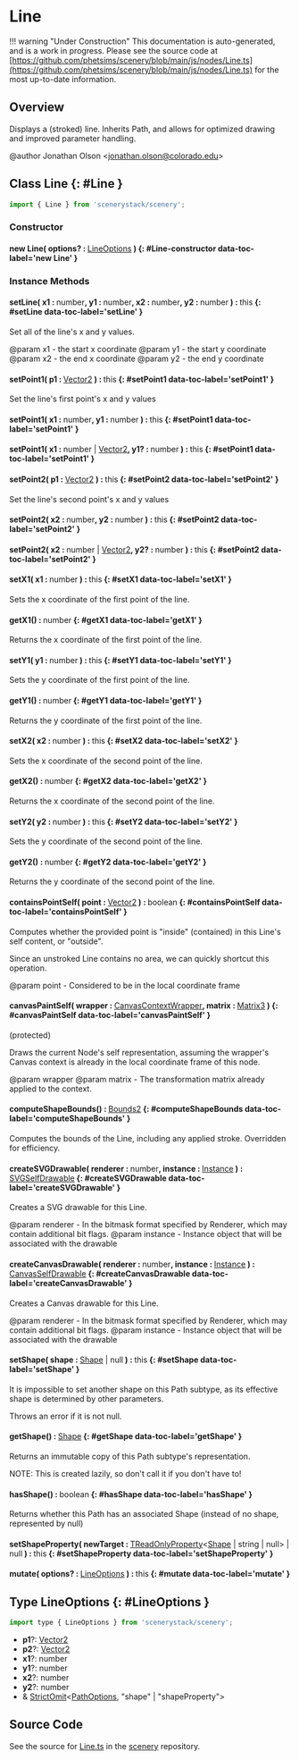 # Line

!!! warning "Under Construction"
    This documentation is auto-generated, and is a work in progress. Please see the source code at
    [https://github.com/phetsims/scenery/blob/main/js/nodes/Line.ts](https://github.com/phetsims/scenery/blob/main/js/nodes/Line.ts) for the most up-to-date information.

## Overview

Displays a (stroked) line. Inherits Path, and allows for optimized drawing and improved parameter handling.

@author Jonathan Olson &lt;jonathan.olson@colorado.edu&gt;

## Class Line {: #Line }


```js
import { Line } from 'scenerystack/scenery';
```
### Constructor

#### new Line( options? : <span style="font-weight: 400;">[LineOptions](../scenery/Line.md#LineOptions)</span> ) {: #Line-constructor data-toc-label='new Line' }

### Instance Methods

#### setLine( x1 : <span style="font-weight: 400;"><span style="color: hsla(calc(var(--md-hue) + 180deg),80%,40%,1);">number</span></span>, y1 : <span style="font-weight: 400;"><span style="color: hsla(calc(var(--md-hue) + 180deg),80%,40%,1);">number</span></span>, x2 : <span style="font-weight: 400;"><span style="color: hsla(calc(var(--md-hue) + 180deg),80%,40%,1);">number</span></span>, y2 : <span style="font-weight: 400;"><span style="color: hsla(calc(var(--md-hue) + 180deg),80%,40%,1);">number</span></span> ) : <span style="font-weight: 400;"><span style="color: hsla(calc(var(--md-hue) + 180deg),80%,40%,1);">this</span></span> {: #setLine data-toc-label='setLine' }

Set all of the line's x and y values.

@param x1 - the start x coordinate
@param y1 - the start y coordinate
@param x2 - the end x coordinate
@param y2 - the end y coordinate

#### setPoint1( p1 : <span style="font-weight: 400;">[Vector2](../dot/Vector2.md)</span> ) : <span style="font-weight: 400;"><span style="color: hsla(calc(var(--md-hue) + 180deg),80%,40%,1);">this</span></span> {: #setPoint1 data-toc-label='setPoint1' }

Set the line's first point's x and y values

#### setPoint1( x1 : <span style="font-weight: 400;"><span style="color: hsla(calc(var(--md-hue) + 180deg),80%,40%,1);">number</span></span>, y1 : <span style="font-weight: 400;"><span style="color: hsla(calc(var(--md-hue) + 180deg),80%,40%,1);">number</span></span> ) : <span style="font-weight: 400;"><span style="color: hsla(calc(var(--md-hue) + 180deg),80%,40%,1);">this</span></span> {: #setPoint1 data-toc-label='setPoint1' }

#### setPoint1( x1 : <span style="font-weight: 400;"><span style="color: hsla(calc(var(--md-hue) + 180deg),80%,40%,1);">number</span> | [Vector2](../dot/Vector2.md)</span>, y1? : <span style="font-weight: 400;"><span style="color: hsla(calc(var(--md-hue) + 180deg),80%,40%,1);">number</span></span> ) : <span style="font-weight: 400;"><span style="color: hsla(calc(var(--md-hue) + 180deg),80%,40%,1);">this</span></span> {: #setPoint1 data-toc-label='setPoint1' }

#### setPoint2( p1 : <span style="font-weight: 400;">[Vector2](../dot/Vector2.md)</span> ) : <span style="font-weight: 400;"><span style="color: hsla(calc(var(--md-hue) + 180deg),80%,40%,1);">this</span></span> {: #setPoint2 data-toc-label='setPoint2' }

Set the line's second point's x and y values

#### setPoint2( x2 : <span style="font-weight: 400;"><span style="color: hsla(calc(var(--md-hue) + 180deg),80%,40%,1);">number</span></span>, y2 : <span style="font-weight: 400;"><span style="color: hsla(calc(var(--md-hue) + 180deg),80%,40%,1);">number</span></span> ) : <span style="font-weight: 400;"><span style="color: hsla(calc(var(--md-hue) + 180deg),80%,40%,1);">this</span></span> {: #setPoint2 data-toc-label='setPoint2' }

#### setPoint2( x2 : <span style="font-weight: 400;"><span style="color: hsla(calc(var(--md-hue) + 180deg),80%,40%,1);">number</span> | [Vector2](../dot/Vector2.md)</span>, y2? : <span style="font-weight: 400;"><span style="color: hsla(calc(var(--md-hue) + 180deg),80%,40%,1);">number</span></span> ) : <span style="font-weight: 400;"><span style="color: hsla(calc(var(--md-hue) + 180deg),80%,40%,1);">this</span></span> {: #setPoint2 data-toc-label='setPoint2' }

#### setX1( x1 : <span style="font-weight: 400;"><span style="color: hsla(calc(var(--md-hue) + 180deg),80%,40%,1);">number</span></span> ) : <span style="font-weight: 400;"><span style="color: hsla(calc(var(--md-hue) + 180deg),80%,40%,1);">this</span></span> {: #setX1 data-toc-label='setX1' }

Sets the x coordinate of the first point of the line.

#### getX1() : <span style="font-weight: 400;"><span style="color: hsla(calc(var(--md-hue) + 180deg),80%,40%,1);">number</span></span> {: #getX1 data-toc-label='getX1' }

Returns the x coordinate of the first point of the line.

#### setY1( y1 : <span style="font-weight: 400;"><span style="color: hsla(calc(var(--md-hue) + 180deg),80%,40%,1);">number</span></span> ) : <span style="font-weight: 400;"><span style="color: hsla(calc(var(--md-hue) + 180deg),80%,40%,1);">this</span></span> {: #setY1 data-toc-label='setY1' }

Sets the y coordinate of the first point of the line.

#### getY1() : <span style="font-weight: 400;"><span style="color: hsla(calc(var(--md-hue) + 180deg),80%,40%,1);">number</span></span> {: #getY1 data-toc-label='getY1' }

Returns the y coordinate of the first point of the line.

#### setX2( x2 : <span style="font-weight: 400;"><span style="color: hsla(calc(var(--md-hue) + 180deg),80%,40%,1);">number</span></span> ) : <span style="font-weight: 400;"><span style="color: hsla(calc(var(--md-hue) + 180deg),80%,40%,1);">this</span></span> {: #setX2 data-toc-label='setX2' }

Sets the x coordinate of the second point of the line.

#### getX2() : <span style="font-weight: 400;"><span style="color: hsla(calc(var(--md-hue) + 180deg),80%,40%,1);">number</span></span> {: #getX2 data-toc-label='getX2' }

Returns the x coordinate of the second point of the line.

#### setY2( y2 : <span style="font-weight: 400;"><span style="color: hsla(calc(var(--md-hue) + 180deg),80%,40%,1);">number</span></span> ) : <span style="font-weight: 400;"><span style="color: hsla(calc(var(--md-hue) + 180deg),80%,40%,1);">this</span></span> {: #setY2 data-toc-label='setY2' }

Sets the y coordinate of the second point of the line.

#### getY2() : <span style="font-weight: 400;"><span style="color: hsla(calc(var(--md-hue) + 180deg),80%,40%,1);">number</span></span> {: #getY2 data-toc-label='getY2' }

Returns the y coordinate of the second point of the line.

#### containsPointSelf( point : <span style="font-weight: 400;">[Vector2](../dot/Vector2.md)</span> ) : <span style="font-weight: 400;"><span style="color: hsla(calc(var(--md-hue) + 180deg),80%,40%,1);">boolean</span></span> {: #containsPointSelf data-toc-label='containsPointSelf' }

Computes whether the provided point is "inside" (contained) in this Line's self content, or "outside".

Since an unstroked Line contains no area, we can quickly shortcut this operation.

@param point - Considered to be in the local coordinate frame

#### canvasPaintSelf( wrapper : <span style="font-weight: 400;">[CanvasContextWrapper](../scenery/CanvasContextWrapper.md)</span>, matrix : <span style="font-weight: 400;">[Matrix3](../dot/Matrix3.md)</span> ) {: #canvasPaintSelf data-toc-label='canvasPaintSelf' }

(protected)

Draws the current Node's self representation, assuming the wrapper's Canvas context is already in the local
coordinate frame of this node.

@param wrapper
@param matrix - The transformation matrix already applied to the context.

#### computeShapeBounds() : <span style="font-weight: 400;">[Bounds2](../dot/Bounds2.md)</span> {: #computeShapeBounds data-toc-label='computeShapeBounds' }

Computes the bounds of the Line, including any applied stroke. Overridden for efficiency.

#### createSVGDrawable( renderer : <span style="font-weight: 400;"><span style="color: hsla(calc(var(--md-hue) + 180deg),80%,40%,1);">number</span></span>, instance : <span style="font-weight: 400;">[Instance](../scenery/Instance.md)</span> ) : <span style="font-weight: 400;">[SVGSelfDrawable](../scenery/SVGSelfDrawable.md)</span> {: #createSVGDrawable data-toc-label='createSVGDrawable' }

Creates a SVG drawable for this Line.

@param renderer - In the bitmask format specified by Renderer, which may contain additional bit flags.
@param instance - Instance object that will be associated with the drawable

#### createCanvasDrawable( renderer : <span style="font-weight: 400;"><span style="color: hsla(calc(var(--md-hue) + 180deg),80%,40%,1);">number</span></span>, instance : <span style="font-weight: 400;">[Instance](../scenery/Instance.md)</span> ) : <span style="font-weight: 400;">[CanvasSelfDrawable](../scenery/CanvasSelfDrawable.md)</span> {: #createCanvasDrawable data-toc-label='createCanvasDrawable' }

Creates a Canvas drawable for this Line.

@param renderer - In the bitmask format specified by Renderer, which may contain additional bit flags.
@param instance - Instance object that will be associated with the drawable

#### setShape( shape : <span style="font-weight: 400;">[Shape](../kite/Shape.md) | <span style="color: hsla(calc(var(--md-hue) + 180deg),80%,40%,1);">null</span></span> ) : <span style="font-weight: 400;"><span style="color: hsla(calc(var(--md-hue) + 180deg),80%,40%,1);">this</span></span> {: #setShape data-toc-label='setShape' }

It is impossible to set another shape on this Path subtype, as its effective shape is determined by other
parameters.

Throws an error if it is not null.

#### getShape() : <span style="font-weight: 400;">[Shape](../kite/Shape.md)</span> {: #getShape data-toc-label='getShape' }

Returns an immutable copy of this Path subtype's representation.

NOTE: This is created lazily, so don't call it if you don't have to!

#### hasShape() : <span style="font-weight: 400;"><span style="color: hsla(calc(var(--md-hue) + 180deg),80%,40%,1);">boolean</span></span> {: #hasShape data-toc-label='hasShape' }

Returns whether this Path has an associated Shape (instead of no shape, represented by null)

#### setShapeProperty( newTarget : <span style="font-weight: 400;">[TReadOnlyProperty](../axon/TReadOnlyProperty.md)&lt;[Shape](../kite/Shape.md) | <span style="color: hsla(calc(var(--md-hue) + 180deg),80%,40%,1);">string</span> | <span style="color: hsla(calc(var(--md-hue) + 180deg),80%,40%,1);">null</span>&gt; | <span style="color: hsla(calc(var(--md-hue) + 180deg),80%,40%,1);">null</span></span> ) : <span style="font-weight: 400;"><span style="color: hsla(calc(var(--md-hue) + 180deg),80%,40%,1);">this</span></span> {: #setShapeProperty data-toc-label='setShapeProperty' }

#### mutate( options? : <span style="font-weight: 400;">[LineOptions](../scenery/Line.md#LineOptions)</span> ) : <span style="font-weight: 400;"><span style="color: hsla(calc(var(--md-hue) + 180deg),80%,40%,1);">this</span></span> {: #mutate data-toc-label='mutate' }



## Type LineOptions {: #LineOptions }


```js
import type { LineOptions } from 'scenerystack/scenery';
```


- **p1**?: [Vector2](../dot/Vector2.md)
- **p2**?: [Vector2](../dot/Vector2.md)
- **x1**?: <span style="color: hsla(calc(var(--md-hue) + 180deg),80%,40%,1);">number</span>
- **y1**?: <span style="color: hsla(calc(var(--md-hue) + 180deg),80%,40%,1);">number</span>
- **x2**?: <span style="color: hsla(calc(var(--md-hue) + 180deg),80%,40%,1);">number</span>
- **y2**?: <span style="color: hsla(calc(var(--md-hue) + 180deg),80%,40%,1);">number</span>
- &amp; [StrictOmit](../phet-core/StrictOmit.md)&lt;[PathOptions](../scenery/Path.md#PathOptions), "shape" | "shapeProperty"&gt;




## Source Code

See the source for [Line.ts](https://github.com/phetsims/scenery/blob/main/js/nodes/Line.ts) in the [scenery](https://github.com/phetsims/scenery) repository.
